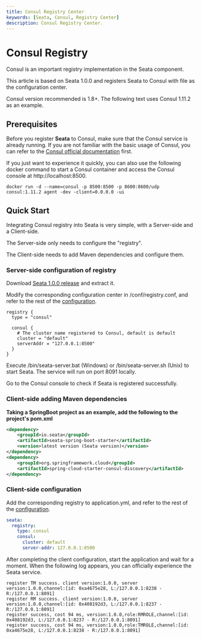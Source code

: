 ```yaml
---
title: Consul Registry Center
keywords: [Seata, Consul, Registry Center]
description: Consul Registry Center.
---
```


# Consul Registry

Consul is an important registry implementation in the Seata component.

This article is based on Seata 1.0.0 and registers Seata to Consul with file as the configuration center.

Consul version recommended is 1.8+. The following text uses Consul 1.11.2 as an example.

## Prerequisites

Before you register **Seata** to Consul, make sure that the Consul service is already running. If you are not familiar with the basic usage of Consul, you can refer to the [Consul official documentation](https://www.consul.io/docs) first.

If you just want to experience it quickly, you can also use the following docker command to start a Consul container and access the Consul console at http://localhost:8500.

```shell
docker run -d --name=consul -p 8500:8500 -p 8600:8600/udp consul:1.11.2 agent -dev -client=0.0.0.0 -ui
```

## Quick Start

Integrating Consul registry into Seata is very simple, with a Server-side and a Client-side.

The Server-side only needs to configure the "registry".

The Client-side needs to add Maven dependencies and configure them.

### Server-side configuration of registry

Download [Seata 1.0.0 release](https://github.com/seata/seata/releases/tag/v1.0.0) and extract it.

Modify the corresponding configuration center in /conf/registry.conf, and refer to the rest of the [configuration](https://github.com/seata/seata/blob/develop/script/client/conf/registry.conf).

```
registry {
  type = "consul"

  consul {
    # The cluster name registered to Consul, default is default
    cluster = "default"
    serverAddr = "127.0.0.1:8500"
  }
}
```

Execute /bin/seata-server.bat (Windows) or /bin/seata-server.sh (Unix) to start Seata. The service will run on port 8091 locally.

Go to the Consul console to check if Seata is registered successfully.

### Client-side adding Maven dependencies

**Taking a SpringBoot project as an example, add the following to the project's pom.xml**

```xml
<dependency>
    <groupId>io.seata</groupId>
    <artifactId>seata-spring-boot-starter</artifactId>
    <version>latest version (Seata version)</version>
</dependency>
<dependency>
    <groupId>org.springframework.cloud</groupId>
    <artifactId>spring-cloud-starter-consul-discovery</artifactId>
</dependency>
```

### Client-side configuration

Add the corresponding registry to application.yml, and refer to the rest of the [configuration](https://github.com/seata/seata/blob/develop/script/client/spring/application.yml).

```yaml
seata:
  registry:
    type: consul
    consul:
      cluster: default
      server-addr: 127.0.0.1:8500
```

After completing the client configuration, start the application and wait for a moment. When the following log appears, you can officially experience the Seata service.

```text
register TM success. client version:1.0.0, server version:1.0.0,channel:[id: 0xa4675e28, L:/127.0.0.1:8238 - R:/127.0.0.1:8091]
register RM success. client version:1.0.0, server version:1.0.0,channel:[id: 0x408192d3, L:/127.0.0.1:8237 - R:/127.0.0.1:8091]
register success, cost 94 ms, version:1.0.0,role:RMROLE,channel:[id: 0x408192d3, L:/127.0.0.1:8237 - R:/127.0.0.1:8091]
register success, cost 94 ms, version:1.0.0,role:TMROLE,channel:[id: 0xa4675e28, L:/127.0.0.1:8238 - R:/127.0.0.1:8091]
```
